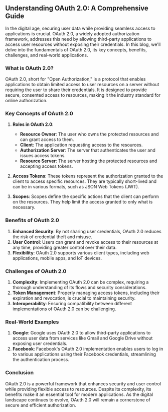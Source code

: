 ## **Understanding OAuth 2.0: A Comprehensive Guide**

In the digital age, securing user data while providing seamless access to applications is crucial. OAuth 2.0, a widely adopted authorization framework, addresses this need by allowing third-party applications to access user resources without exposing their credentials. In this blog, we'll delve into the fundamentals of OAuth 2.0, its key concepts, benefits, challenges, and real-world applications.

### **What is OAuth 2.0?**

OAuth 2.0, short for "Open Authorization," is a protocol that enables applications to obtain limited access to user resources on a server without requiring the user to share their credentials. It is designed to provide secure, consented access to resources, making it the industry standard for online authorization.

### **Key Concepts of OAuth 2.0**

1. **Roles in OAuth 2.0**:
   - **Resource Owner**: The user who owns the protected resources and can grant access to them.
   - **Client**: The application requesting access to the resources.
   - **Authorization Server**: The server that authenticates the user and issues access tokens.
   - **Resource Server**: The server hosting the protected resources and accepting access tokens.

2. **Access Tokens**: These tokens represent the authorization granted to the client to access specific resources. They are typically short-lived and can be in various formats, such as JSON Web Tokens (JWT).

3. **Scopes**: Scopes define the specific actions that the client can perform on the resources. They help limit the access granted to only what is necessary.

### **Benefits of OAuth 2.0**

1. **Enhanced Security**: By not sharing user credentials, OAuth 2.0 reduces the risk of credential theft and misuse.
2. **User Control**: Users can grant and revoke access to their resources at any time, providing greater control over their data.
3. **Flexibility**: OAuth 2.0 supports various client types, including web applications, mobile apps, and IoT devices.

### **Challenges of OAuth 2.0**

1. **Complexity**: Implementing OAuth 2.0 can be complex, requiring a thorough understanding of its flows and security considerations.
2. **Token Management**: Properly managing access tokens, including their expiration and revocation, is crucial to maintaining security.
3. **Interoperability**: Ensuring compatibility between different implementations of OAuth 2.0 can be challenging.

### **Real-World Examples**

1. **Google**: Google uses OAuth 2.0 to allow third-party applications to access user data from services like Gmail and Google Drive without exposing user credentials.
2. **Facebook**: Facebook's OAuth 2.0 implementation enables users to log in to various applications using their Facebook credentials, streamlining the authentication process.

### **Conclusion**

OAuth 2.0 is a powerful framework that enhances security and user control while providing flexible access to resources. Despite its complexity, its benefits make it an essential tool for modern applications. As the digital landscape continues to evolve, OAuth 2.0 will remain a cornerstone of secure and efficient authorization.